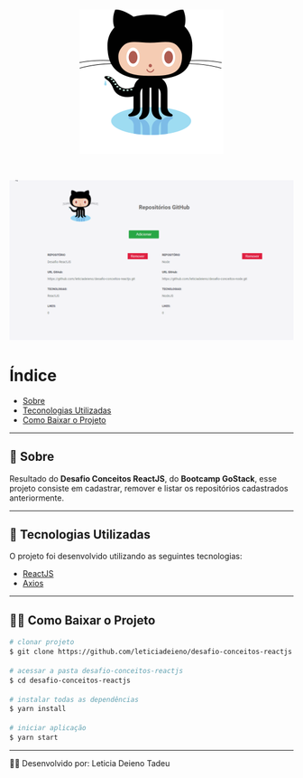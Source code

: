 <h1 align="center">
    <img src="./src/assets/github-icon.png" />
</h1>

<h1>
    <img src="./src/assets/repositories-github.gif" />
</h1>

# Índice

- [Sobre](#-sobre)
- [Teconologias Utilizadas](#-tecnologias-utilizadas)
- [Como Baixar o Projeto](#-como-baixar-o-projeto)

---

## 📝 Sobre

Resultado do **Desafio Conceitos ReactJS**, do **Bootcamp GoStack**, esse projeto consiste em cadastrar, remover e listar os repositórios cadastrados anteriormente. 

---

## 🚀 Tecnologias Utilizadas

O projeto foi desenvolvido utilizando as seguintes tecnologias: 

- [ReactJS](https://pt-br.reactjs.org/)
- [Axios](https://github.com/axios/axios)

---

## 👨‍💻 Como Baixar o Projeto

```bash
# clonar projeto
$ git clone https://github.com/leticiadeieno/desafio-conceitos-reactjs.git

# acessar a pasta desafio-conceitos-reactjs
$ cd desafio-conceitos-reactjs

# instalar todas as dependências
$ yarn install 

# iniciar aplicação
$ yarn start
```

---

🙋‍♀️ Desenvolvido por: Leticia Deieno Tadeu